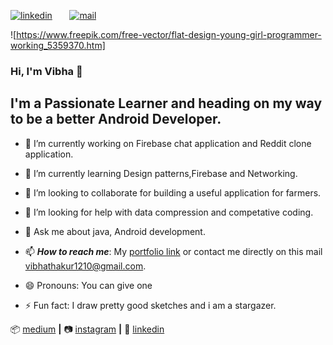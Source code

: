 [![linkedin](https://github.com/arpit-dwivedi/arpit-dwivedi.github.io/blob/master/assets/img/Webp.net-resizeimage.png)]( https://in.linkedin.com/in/vibha-thakur-a105551b9
)&nbsp;&nbsp;&nbsp;&nbsp;&nbsp;&nbsp;&nbsp;[![mail](https://github.com/arpit-dwivedi/arpit-dwivedi/blob/master/m1.png)](mailto:vibhathakur1210@gmail.com)

![https://www.freepik.com/free-vector/flat-design-young-girl-programmer-working_5359370.htm]
### Hi, I'm Vibha 👋

## I'm a Passionate Learner and heading on my way to be a better Android Developer.


- 🔭 I’m currently working on Firebase chat application and Reddit clone application.
- 🌱 I’m currently learning Design patterns,Firebase and Networking.
- 👯 I’m looking to collaborate for building a useful application for farmers.
- 🤔 I’m looking for help with data compression and competative coding.
- 💬 Ask me about java, Android development.
- 📫 ***How to reach me***: My [portfolio link](https://www.instagram.com/thakur__vibha/) or contact me directly on this mail [vibhathakur1210@gmail.com](mailto:vibhathakur1210@gmail.com).

- 😄 Pronouns: You can give one
- ⚡ Fun fact: I draw pretty good sketches and i am a stargazer.

📦 [medium][medium] **|** 
📷 [instagram][instagram] **|** 
👔 [linkedin][linkedin]

[banner]: https://www.freepik.com/free-vector/flat-design-young-girl-programmer-working_5359370.htm#page=1&query=coding%20girl&position=11
[medium]: https://vibhathakur39.medium.com/
[instagram]: https://www.instagram.com/thakur__vibha/
[linkedin]: https://in.linkedin.com/in/vibha-thakur-a105551b9
